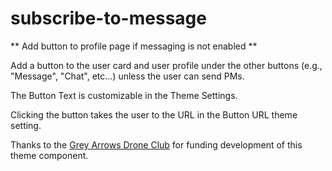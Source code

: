 # subscribe-to-message

** Add button to profile page if messaging is not enabled **

Add a button to the user card and user profile under the other buttons (e.g., "Message", "Chat", etc...) unless the user can send PMs.

The Button Text is customizable in the Theme Settings.

Clicking the button takes the user to the URL in the Button URL theme setting.

Thanks to the [Grey Arrows Drone Club](https://greyarro.ws/) for funding development of this theme component.
